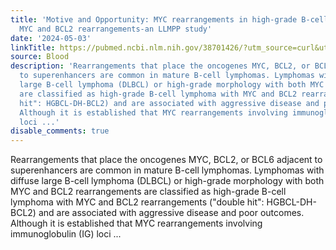 ```yaml
---
title: 'Motive and Opportunity: MYC rearrangements in high-grade B-cell lymphoma with
  MYC and BCL2 rearrangements-an LLMPP study'
date: '2024-05-03'
linkTitle: https://pubmed.ncbi.nlm.nih.gov/38701426/?utm_source=curl&utm_medium=rss&utm_campaign=journals&utm_content=7603509&fc=None&ff=20240504180813&v=2.18.0.post9+e462414
source: Blood
description: 'Rearrangements that place the oncogenes MYC, BCL2, or BCL6 adjacent
  to superenhancers are common in mature B-cell lymphomas. Lymphomas with diffuse
  large B-cell lymphoma (DLBCL) or high-grade morphology with both MYC and BCL2 rearrangements
  are classified as high-grade B-cell lymphoma with MYC and BCL2 rearrangements ("double
  hit": HGBCL-DH-BCL2) and are associated with aggressive disease and poor outcomes.
  Although it is established that MYC rearrangements involving immunoglobulin (IG)
  loci ...'
disable_comments: true
---
```

Rearrangements that place the oncogenes MYC, BCL2, or BCL6 adjacent to superenhancers are common in mature B-cell lymphomas. Lymphomas with diffuse large B-cell lymphoma (DLBCL) or high-grade morphology with both MYC and BCL2 rearrangements are classified as high-grade B-cell lymphoma with MYC and BCL2 rearrangements ("double hit": HGBCL-DH-BCL2) and are associated with aggressive disease and poor outcomes. Although it is established that MYC rearrangements involving immunoglobulin (IG) loci ...